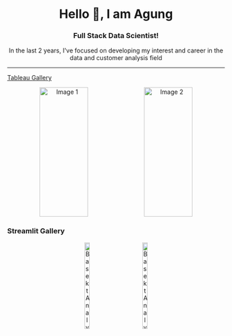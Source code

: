 <div align="center"><h1>Hello 👋, I am Agung</h1></div>

<div align="center"><h3>Full Stack Data Scientist!</h3></div>
<div align="center">In the last 2 years, I've focused on developing my interest and career in the data and customer analysis field</div>

<hr>

[Tableau Gallery](https://public.tableau.com/app/profile/agung.maulana6062/vizzes)
<div align="center" style="display: flex; justify-content: center; gap: 10px; max-width: 100%; margin: 10px;">
  <img src="https://github.com/Agungvpzz/Agungvpzz/assets/48642326/19d275a1-3fb3-4a0a-a764-a377bc9d4eed" alt="Image 1" style="width: 48%; height: 300px;" />
  <img src="https://github.com/Agungvpzz/Agungvpzz/assets/48642326/d091f25a-7ebe-4063-aa97-f41b7d3b4c13" alt="Image 2" style="width: 48%; height: 300px;" />  
</div>

<h3>Streamlit Gallery</h3>
<div align="center" style="display: flex; justify-content: center; gap: 10px; max-width: 100%; margin: 10px;">
  <a href="https://basket-analysis.streamlit.app/" target="_blank">
    <img src="https://github.com/Agungvpzz/Agungvpzz/assets/48642326/9782ce0b-aa94-4eff-a8dd-a9a91ff5f29d" alt="Basekt Analysis" style="width: 30%; height: 200px;"/>
  </a>
  <a href="https://basket-analysis.streamlit.app/" target="_blank">
    <img src="https://github.com/Agungvpzz/Agungvpzz/assets/48642326/9782ce0b-aa94-4eff-a8dd-a9a91ff5f29d" alt="Basekt Analysis" style="width: 30%; height: 200px;"/>
  </a>
</div>
